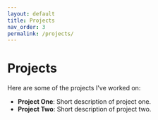 ```yaml
---
layout: default
title: Projects
nav_order: 3
permalink: /projects/
---
```


# Projects

Here are some of the projects I've worked on:

- **Project One**: Short description of project one.
- **Project Two**: Short description of project two.
